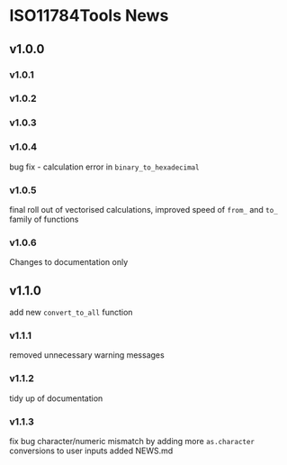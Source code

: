 # ISO11784Tools News

## v1.0.0

### v1.0.1

### v1.0.2

### v1.0.3

### v1.0.4

bug fix - calculation error in `binary_to_hexadecimal`

### v1.0.5

final roll out of vectorised calculations, improved speed of `from_` and `to_` family of functions

### v1.0.6

Changes to documentation only

## v1.1.0

add new `convert_to_all` function 

### v1.1.1

removed unnecessary warning messages

### v1.1.2

tidy up of documentation


### v1.1.3

fix bug character/numeric mismatch by adding more `as.character` conversions to user inputs
added NEWS.md
